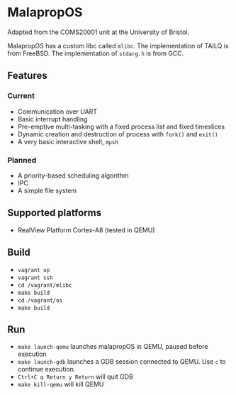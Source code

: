 # MalapropOS

Adapted from the COMS20001 unit at the University of Bristol.

MalapropOS has a custom libc called `mlibc`. The implementation of TAILQ is from FreeBSD. The implementation of `stdarg.h` is from GCC.

## Features

### Current

* Communication over UART
* Basic interrupt handling
* Pre-emptive multi-tasking with a fixed process list and fixed timeslices
* Dynamic creation and destruction of process with `fork()` and `exit()`
* A very basic interactive shell, `mμsh`

### Planned

* A priority-based scheduling algorithm
* IPC
* A simple file system

## Supported platforms

* RealView Platform Cortex-A8 (tested in QEMU)

## Build

* `vagrant up`
* `vagrant ssh`
* `cd /vagrant/mlibc`
* `make build`
* `cd /vagrant/os`
* `make build`

## Run

* `make launch-qemu` launches malapropOS in QEMU, paused before execution
* `make launch-gdb` launches a GDB session connected to QEMU. Use `c` to continue execution.
* `Ctrl+C q Return y Return` will quit GDB
* `make kill-qemu` will kill QEMU
